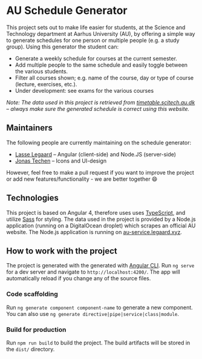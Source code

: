 # AU Schedule Generator
This project sets out to make life easier for students, at the Science and Technology department at Aarhus University (AU), by offering a simple way to generate schedules for one person or multiple people (e.g. a study group). Using this generator the student can:

- Generate a weekly schedule for courses at the current semester.
- Add multiple people to the same schedule and easily toggle between the various students.
- Filter all courses shown; e.g. name of the course, day or type of course (lecture, exercises, etc.).
- Under development: see exams for the various courses

*Note: The data used in this project is retrieved from [timetable.scitech.au.dk](http://timetable.scitech.au.dk/apps/skema/VaelgElevskema.asp?webnavn=skema) – always make sure the generated schedule is correct using this website.*

## Maintainers
The following people are currently maintaining on the schedule generator:

- [Lasse Legaard](https://legaard.xyz) – Angular (client-side) and Node.JS (server-side)
- [Jonas Techen](https://dk.linkedin.com/in/jonastechen/en) – Icons and UI-design

However, feel free to make a pull request if you want to improve the project or add new features/functionality - we are better together 😄

## Technologies
This project is based on Angular 4, therefore uses uses [TypeScript](https://www.typescriptlang.org/), and utilize [Sass](http://sass-lang.com/) for styling. The data used in the project is provided by a Node.js application (running on a DigitalOcean droplet) which scrapes an official AU website. The Node.js application is running on [au-service.legaard.xyz](http://au-service.legaard.xyz).

## How to work with the project
The project is generated with the generated with [Angular CLI](https://github.com/angular/angular-cli). Run `ng serve` for a dev server and navigate to `http://localhost:4200/`. The app will automatically reload if you change any of the source files.

### Code scaffolding
Run `ng generate component component-name` to generate a new component. You can also use `ng generate directive|pipe|service|class|module`.

### Build for production
Run `npm run build` to build the project. The build artifacts will be stored in the `dist/` directory.